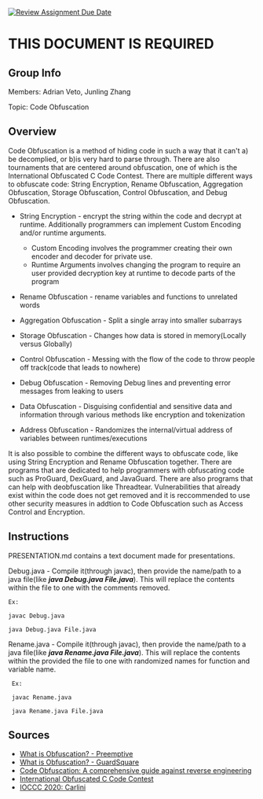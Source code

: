 [![Review Assignment Due Date](https://classroom.github.com/assets/deadline-readme-button-24ddc0f5d75046c5622901739e7c5dd533143b0c8e959d652212380cedb1ea36.svg)](https://classroom.github.com/a/ecp4su41)
# THIS DOCUMENT IS REQUIRED
## Group Info
Members: Adrian Veto, Junling Zhang

Topic: Code Obfuscation

## Overview
Code Obfuscation is a method of hiding code in such a way that it can't a) be decomplied, or b)is very hard to parse through.
There are also tournaments that are centered around obfuscation, one of which is the International Obfuscated C Code Contest.
There are multiple different ways to obfuscate code: String Encryption, Rename Obfuscation, Aggregation Obfuscation, Storage Obfuscation, Control Obfuscation, and Debug Obfuscation.

- String Encryption - encrypt the string within the code and decrypt at runtime. Additionally programmers can implement Custom Encoding and/or runtime arguments.
  - Custom Encoding involves the programmer creating their own encoder and decoder for private use.
   - Runtime Arguments involves changing the program to require an user provided decryption key at runtime to decode parts of the program

- Rename Obfuscation - rename variables and functions to unrelated words

- Aggregation Obfuscation - Split a single array into smaller subarrays

- Storage Obfuscation - Changes how data is stored in memory(Locally versus Globally)

- Control Obfuscation - Messing with the flow of the code to throw people off track(code that leads to nowhere)

- Debug Obfuscation - Removing Debug lines and preventing error messages from leaking to users

- Data Obfuscation - Disguising confidential and sensitive data and information through various methods like encryption and tokenization

- Address Obfuscation - Randomizes the internal/virtual address of variables between runtimes/executions

It is also possible to combine the different ways to obfuscate code, like using String Encryption and Rename Obfuscation together.
There are programs that are dedicated to help programmers with obfuscating code such as ProGuard, DexGuard, and JavaGuard.
There are also programs that can help with deobfuscation like Threadtear.
Vulnerabilities that already exist within the code does not get removed and it is reccommended to use other security measures in addtion to Code Obfuscation such as Access Control and Encryption.

## Instructions

PRESENTATION.md contains a text document made for presentations.

Debug.java - Compile it(through javac), then provide the name/path to a java file(like ***java Debug.java File.java***).
              This will replace the contents within the file to one with the comments removed.
              
    Ex: 
    
    javac Debug.java
    
    java Debug.java File.java

Rename.java - Compile it(through javac), then provide the name/path to a java file(like ***java Rename.java File.java***).
              This will replace the contents within the provided the file to one with randomized names for function and variable name.
              
     Ex: 
              
     javac Rename.java
              
     java Rename.java File.java

## Sources
- [What is Obfuscation? - Preemptive](https://www.preemptive.com/what-is-obfuscation/#:~:text=Code%20Obfuscation%20is%20the%20process,the%20output%20of%20the%20program.)
- [What is Obfuscation? - GuardSquare](https://www.guardsquare.com/what-is-code-obfuscation)
- [Code Obfuscation: A comprehensive guide against reverse engineering](https://www.appsealing.com/code-obfuscation/)
- [International Obfuscated C Code Contest](https://www.ioccc.org/)
- [IOCCC 2020: Carlini](https://www.ioccc.org/2020/carlini/index.html)
